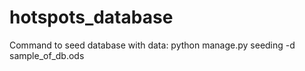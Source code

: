 # hotspots_database
Command to seed database with data:
python manage.py seeding -d sample_of_db.ods
